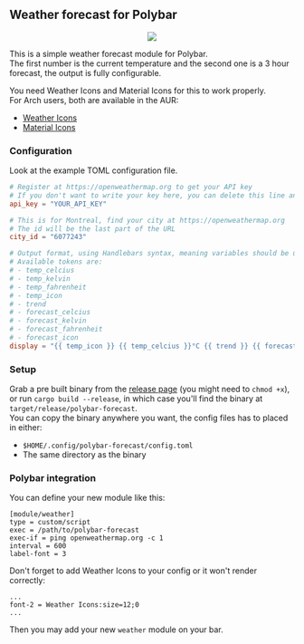 ## Weather forecast for Polybar
<p align="center">
    <img src="https://github.com/kamek-pf/polybar-forecast/blob/master/screenshots/preview.png" />
</p>

This is a simple weather forecast module for Polybar. \
The first number is the current temperature and the second one is a 3 hour forecast, the output is fully configurable.

You need Weather Icons and Material Icons for this to work properly. \
For Arch users, both are available in the AUR:
- [Weather Icons](https://aur.archlinux.org/packages/ttf-weather-icons/)
- [Material Icons](https://aur.archlinux.org/packages/ttf-material-icons/)

### Configuration
Look at the example TOML configuration file.

```toml
# Register at https://openweathermap.org to get your API key
# If you don't want to write your key here, you can delete this line and use the OWM_API_KEY environment variable instead
api_key = "YOUR_API_KEY"

# This is for Montreal, find your city at https://openweathermap.org
# The id will be the last part of the URL
city_id = "6077243"

# Output format, using Handlebars syntax, meaning variables should be used like {{ this }}
# Available tokens are:
# - temp_celcius
# - temp_kelvin
# - temp_fahrenheit
# - temp_icon
# - trend
# - forecast_celcius
# - forecast_kelvin
# - forecast_fahrenheit
# - forecast_icon
display = "{{ temp_icon }} {{ temp_celcius }}°C {{ trend }} {{ forecast_icon }} {{ forecast_celcius }}°C"
```

### Setup
Grab a pre built binary from the [release page](https://github.com/kamek-pf/polybar-forecast/releases) (you might need to `chmod +x`), or run `cargo build --release`, in which case you'll find the binary at `target/release/polybar-forecast`. \
You can copy the binary anywhere you want, the config files has to placed in either:
- `$HOME/.config/polybar-forecast/config.toml`
- The same directory as the binary

### Polybar integration
You can define your new module like this:

```
[module/weather]
type = custom/script
exec = /path/to/polybar-forecast
exec-if = ping openweathermap.org -c 1
interval = 600
label-font = 3
```
Don't forget to add Weather Icons to your config or it won't render correctly:
```
...
font-2 = Weather Icons:size=12;0
...
```

Then you may add your new `weather` module on your bar.
